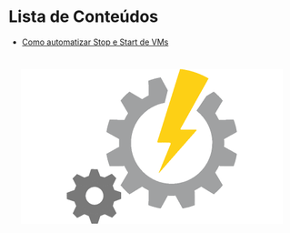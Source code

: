 Lista de Conteúdos
=================
<!--ts-->
   * [Como automatizar Stop e Start de VMs](https://github.com/luizpessol/azure-virtual-machines/blob/main/az_vm_create_cli.md)
<!--te-->
<h1 align="center">
  <img alt="AutomationAccount" title="#AzureVirtualMachine" src="./automation_account.png" />
</h1>
